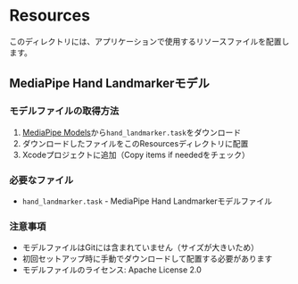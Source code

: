 # Resources

このディレクトリには、アプリケーションで使用するリソースファイルを配置します。

## MediaPipe Hand Landmarkerモデル

### モデルファイルの取得方法

1. [MediaPipe Models](https://developers.google.com/mediapipe/solutions/vision/hand_landmarker/index#models)から`hand_landmarker.task`をダウンロード
2. ダウンロードしたファイルをこのResourcesディレクトリに配置
3. Xcodeプロジェクトに追加（Copy items if neededをチェック）

### 必要なファイル

- `hand_landmarker.task` - MediaPipe Hand Landmarkerモデルファイル

### 注意事項

- モデルファイルはGitには含まれていません（サイズが大きいため）
- 初回セットアップ時に手動でダウンロードして配置する必要があります
- モデルファイルのライセンス: Apache License 2.0